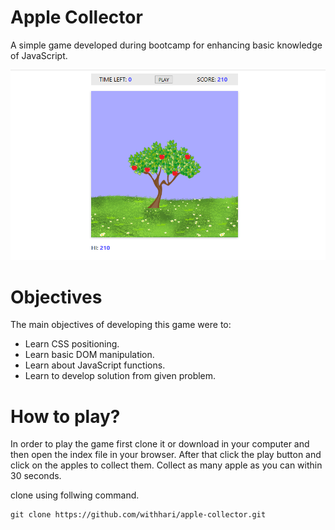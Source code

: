 # Apple Collector
A simple game developed during bootcamp for enhancing basic knowledge of JavaScript.


![Apple Collector](screenshot.png?raw=true "Apple Collector")

# Objectives
The main objectives of developing this game were to:
 * Learn CSS positioning.
 * Learn basic DOM manipulation.
 * Learn about JavaScript functions.
 * Learn to develop solution from given problem.
 
# How to play?
In order to play the game first clone it or download in your computer and then open the index file in your browser.
After that click the play button and click on the apples to collect them.
Collect as many apple as you can within 30 seconds.

clone using follwing command.

```
git clone https://github.com/withhari/apple-collector.git
```

